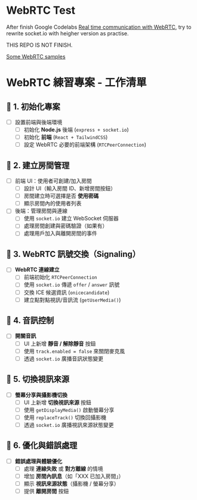 # WebRTC Test

After finish Google Codelabs [Real time communication with WebRTC](https://codelabs.developers.google.com/codelabs/webrtc-web), try to rewrite socket.io with heigher version as practise.

THIS REPO IS NOT FINISH.

[Some WebRTC samples](https://github.com/webrtc/samples?tab=readme-ov-file)

# WebRTC 練習專案 - 工作清單

## 📌 1. 初始化專案
- [ ] 設置前端與後端環境  
  - [ ] 初始化 **Node.js** 後端 (`express + socket.io`)  
  - [ ] 初始化 **前端** (`React + TailwindCSS`)  
  - [ ] 設定 WebRTC 必要的前端架構 (`RTCPeerConnection`)  

## 📌 2. 建立房間管理
- [ ] 前端 UI：使用者可創建/加入房間  
  - [ ] 設計 UI（輸入房間 ID、新增房間按鈕）  
  - [ ] 房間建立時可選擇是否 **使用密碼**  
  - [ ] 顯示房間內的使用者列表  

- [ ] 後端：管理房間與連線  
  - [ ] 使用 `socket.io` 建立 WebSocket 伺服器  
  - [ ] 處理房間創建與密碼驗證（如果有）  
  - [ ] 處理用戶加入與離開房間的事件  

## 📌 3. WebRTC 訊號交換（Signaling）
- [ ] **WebRTC 連線建立**  
  - [ ] 前端初始化 `RTCPeerConnection`  
  - [ ] 使用 `socket.io` 傳遞 `offer` / `answer` 訊號  
  - [ ] 交換 ICE 候選資訊 (`onicecandidate`)  
  - [ ] 建立點對點視訊/音訊流 (`getUserMedia()`)  

## 📌 4. 音訊控制
- [ ] **開關音訊**
  - [ ] UI 上新增 **靜音 / 解除靜音** 按鈕  
  - [ ] 使用 `track.enabled = false` 來關閉麥克風  
  - [ ] 透過 `socket.io` 廣播音訊狀態變更  

## 📌 5. 切換視訊來源
- [ ] **螢幕分享與攝影機切換**
  - [ ] UI 上新增 **切換視訊來源** 按鈕  
  - [ ] 使用 `getDisplayMedia()` 啟動螢幕分享  
  - [ ] 使用 `replaceTrack()` 切換回攝影機  
  - [ ] 透過 `socket.io` 廣播視訊來源狀態變更  

## 📌 6. 優化與錯誤處理
- [ ] **錯誤處理與體驗優化**
  - [ ] 處理 **連線失敗** 或 **對方離線** 的情境  
  - [ ] 增加 **房間內訊息**（如「XXX 已加入房間」）  
  - [ ] 顯示 **視訊來源狀態**（攝影機 / 螢幕分享）  
  - [ ] 提供 **離開房間** 按鈕  
